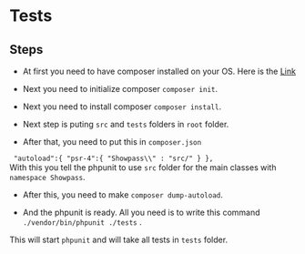 # Tests

## Steps

* At first you need to have composer installed on your OS. Here is the <a href="https://getcomposer.org/download/">Link</a>

* Next you need to initialize composer `composer init`.

* Next you need to install composer `composer install`.

* Next step is puting `src` and `tests` folders in `root` folder.

* After that, you need to put this in `composer.json` 

`  "autoload":{
        "psr-4":{
            "Showpass\\" : "src/"
        }
    },
`   
With this you tell the phpunit to use `src` folder for the main classes with `namespace Showpass`.

* After this, you need to make `composer dump-autoload`.

* And the phpunit is ready. All you need is to write this command `./vendor/bin/phpunit ./tests` .

This will start `phpunit` and will take all tests in `tests` folder.